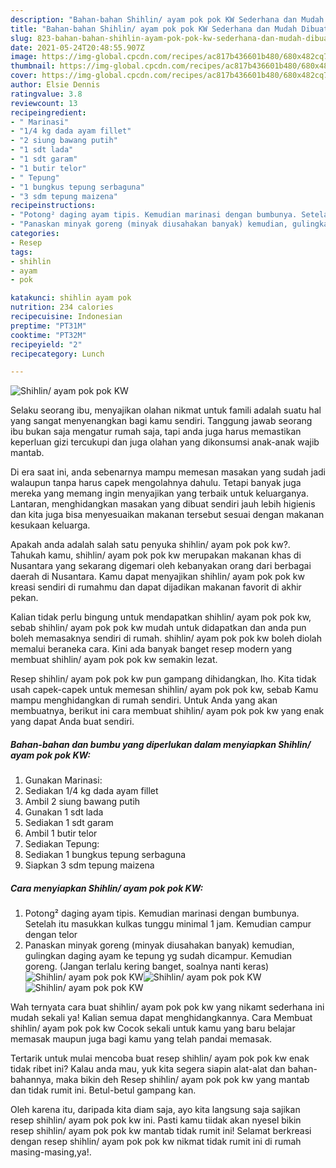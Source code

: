 ```yaml
---
description: "Bahan-bahan Shihlin/ ayam pok pok KW Sederhana dan Mudah Dibuat"
title: "Bahan-bahan Shihlin/ ayam pok pok KW Sederhana dan Mudah Dibuat"
slug: 823-bahan-bahan-shihlin-ayam-pok-pok-kw-sederhana-dan-mudah-dibuat
date: 2021-05-24T20:48:55.907Z
image: https://img-global.cpcdn.com/recipes/ac817b436601b480/680x482cq70/shihlin-ayam-pok-pok-kw-foto-resep-utama.jpg
thumbnail: https://img-global.cpcdn.com/recipes/ac817b436601b480/680x482cq70/shihlin-ayam-pok-pok-kw-foto-resep-utama.jpg
cover: https://img-global.cpcdn.com/recipes/ac817b436601b480/680x482cq70/shihlin-ayam-pok-pok-kw-foto-resep-utama.jpg
author: Elsie Dennis
ratingvalue: 3.8
reviewcount: 13
recipeingredient:
- " Marinasi"
- "1/4 kg dada ayam fillet"
- "2 siung bawang putih"
- "1 sdt lada"
- "1 sdt garam"
- "1 butir telor"
- " Tepung"
- "1 bungkus tepung serbaguna"
- "3 sdm tepung maizena"
recipeinstructions:
- "Potong² daging ayam tipis. Kemudian marinasi dengan bumbunya. Setelah itu masukkan kulkas tunggu minimal 1 jam. Kemudian campur dengan telor"
- "Panaskan minyak goreng (minyak diusahakan banyak) kemudian, gulingkan daging ayam ke tepung yg sudah dicampur. Kemudian goreng. (Jangan terlalu kering banget, soalnya nanti keras)"
categories:
- Resep
tags:
- shihlin
- ayam
- pok

katakunci: shihlin ayam pok 
nutrition: 234 calories
recipecuisine: Indonesian
preptime: "PT31M"
cooktime: "PT32M"
recipeyield: "2"
recipecategory: Lunch

---
```



![Shihlin/ ayam pok pok KW](https://img-global.cpcdn.com/recipes/ac817b436601b480/680x482cq70/shihlin-ayam-pok-pok-kw-foto-resep-utama.jpg)

Selaku seorang ibu, menyajikan olahan nikmat untuk famili adalah suatu hal yang sangat menyenangkan bagi kamu sendiri. Tanggung jawab seorang ibu bukan saja mengatur rumah saja, tapi anda juga harus memastikan keperluan gizi tercukupi dan juga olahan yang dikonsumsi anak-anak wajib mantab.

Di era  saat ini, anda sebenarnya mampu memesan masakan yang sudah jadi walaupun tanpa harus capek mengolahnya dahulu. Tetapi banyak juga mereka yang memang ingin menyajikan yang terbaik untuk keluarganya. Lantaran, menghidangkan masakan yang dibuat sendiri jauh lebih higienis dan kita juga bisa menyesuaikan makanan tersebut sesuai dengan makanan kesukaan keluarga. 



Apakah anda adalah salah satu penyuka shihlin/ ayam pok pok kw?. Tahukah kamu, shihlin/ ayam pok pok kw merupakan makanan khas di Nusantara yang sekarang digemari oleh kebanyakan orang dari berbagai daerah di Nusantara. Kamu dapat menyajikan shihlin/ ayam pok pok kw kreasi sendiri di rumahmu dan dapat dijadikan makanan favorit di akhir pekan.

Kalian tidak perlu bingung untuk mendapatkan shihlin/ ayam pok pok kw, sebab shihlin/ ayam pok pok kw mudah untuk didapatkan dan anda pun boleh memasaknya sendiri di rumah. shihlin/ ayam pok pok kw boleh diolah memalui beraneka cara. Kini ada banyak banget resep modern yang membuat shihlin/ ayam pok pok kw semakin lezat.

Resep shihlin/ ayam pok pok kw pun gampang dihidangkan, lho. Kita tidak usah capek-capek untuk memesan shihlin/ ayam pok pok kw, sebab Kamu mampu menghidangkan di rumah sendiri. Untuk Anda yang akan membuatnya, berikut ini cara membuat shihlin/ ayam pok pok kw yang enak yang dapat Anda buat sendiri.

<!--inarticleads1-->

##### Bahan-bahan dan bumbu yang diperlukan dalam menyiapkan Shihlin/ ayam pok pok KW:

1. Gunakan  Marinasi:
1. Sediakan 1/4 kg dada ayam fillet
1. Ambil 2 siung bawang putih
1. Gunakan 1 sdt lada
1. Sediakan 1 sdt garam
1. Ambil 1 butir telor
1. Sediakan  Tepung:
1. Sediakan 1 bungkus tepung serbaguna
1. Siapkan 3 sdm tepung maizena




<!--inarticleads2-->

##### Cara menyiapkan Shihlin/ ayam pok pok KW:

1. Potong² daging ayam tipis. Kemudian marinasi dengan bumbunya. Setelah itu masukkan kulkas tunggu minimal 1 jam. Kemudian campur dengan telor
1. Panaskan minyak goreng (minyak diusahakan banyak) kemudian, gulingkan daging ayam ke tepung yg sudah dicampur. Kemudian goreng. (Jangan terlalu kering banget, soalnya nanti keras)
<img src="https://img-global.cpcdn.com/steps/c4949872d23d33ea/160x128cq70/shihlin-ayam-pok-pok-kw-langkah-memasak-2-foto.jpg" alt="Shihlin/ ayam pok pok KW"><img src="https://img-global.cpcdn.com/steps/8196b9cd520dd0a9/160x128cq70/shihlin-ayam-pok-pok-kw-langkah-memasak-2-foto.jpg" alt="Shihlin/ ayam pok pok KW"><img src="https://img-global.cpcdn.com/steps/0be3bc2a0a4a1138/160x128cq70/shihlin-ayam-pok-pok-kw-langkah-memasak-2-foto.jpg" alt="Shihlin/ ayam pok pok KW">



Wah ternyata cara buat shihlin/ ayam pok pok kw yang nikamt sederhana ini mudah sekali ya! Kalian semua dapat menghidangkannya. Cara Membuat shihlin/ ayam pok pok kw Cocok sekali untuk kamu yang baru belajar memasak maupun juga bagi kamu yang telah pandai memasak.

Tertarik untuk mulai mencoba buat resep shihlin/ ayam pok pok kw enak tidak ribet ini? Kalau anda mau, yuk kita segera siapin alat-alat dan bahan-bahannya, maka bikin deh Resep shihlin/ ayam pok pok kw yang mantab dan tidak rumit ini. Betul-betul gampang kan. 

Oleh karena itu, daripada kita diam saja, ayo kita langsung saja sajikan resep shihlin/ ayam pok pok kw ini. Pasti kamu tiidak akan nyesel bikin resep shihlin/ ayam pok pok kw mantab tidak rumit ini! Selamat berkreasi dengan resep shihlin/ ayam pok pok kw nikmat tidak rumit ini di rumah masing-masing,ya!.

